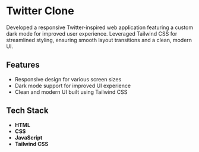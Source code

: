 # Twitter Clone 

 Developed a responsive Twitter-inspired web application featuring a custom dark mode for improved user experience. Leveraged Tailwind CSS for streamlined styling, ensuring smooth layout transitions and a clean, 
 modern UI.

##  Features
- Responsive design for various screen sizes
- Dark mode support for improved UI experience
- Clean and modern UI built using Tailwind CSS

##  Tech Stack
- **HTML**
- **CSS**
- **JavaScript**
- **Tailwind CSS**
